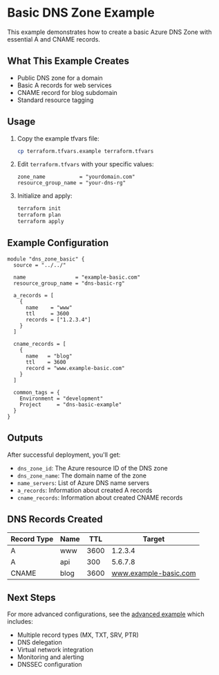 # Basic DNS Zone Example

This example demonstrates how to create a basic Azure DNS Zone with essential A and CNAME records.

## What This Example Creates

- Public DNS zone for a domain
- Basic A records for web services
- CNAME record for blog subdomain
- Standard resource tagging

## Usage

1. Copy the example tfvars file:
   ```bash
   cp terraform.tfvars.example terraform.tfvars
   ```

2. Edit `terraform.tfvars` with your specific values:
   ```hcl
   zone_name           = "yourdomain.com"
   resource_group_name = "your-dns-rg"
   ```

3. Initialize and apply:
   ```bash
   terraform init
   terraform plan
   terraform apply
   ```

## Example Configuration

```hcl
module "dns_zone_basic" {
  source = "../../"

  name                = "example-basic.com"
  resource_group_name = "dns-basic-rg"

  a_records = [
    {
      name    = "www"
      ttl     = 3600
      records = ["1.2.3.4"]
    }
  ]

  cname_records = [
    {
      name   = "blog"
      ttl    = 3600
      record = "www.example-basic.com"
    }
  ]

  common_tags = {
    Environment = "development"
    Project     = "dns-basic-example"
  }
}
```

## Outputs

After successful deployment, you'll get:

- `dns_zone_id`: The Azure resource ID of the DNS zone
- `dns_zone_name`: The domain name of the zone
- `name_servers`: List of Azure DNS name servers
- `a_records`: Information about created A records
- `cname_records`: Information about created CNAME records

## DNS Records Created

| Record Type | Name | TTL | Target |
|-------------|------|-----|--------|
| A | www | 3600 | 1.2.3.4 |
| A | api | 300 | 5.6.7.8 |
| CNAME | blog | 3600 | www.example-basic.com |

## Next Steps

For more advanced configurations, see the [advanced example](../advanced/) which includes:

- Multiple record types (MX, TXT, SRV, PTR)
- DNS delegation
- Virtual network integration
- Monitoring and alerting
- DNSSEC configuration